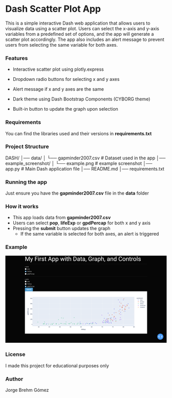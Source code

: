 # Dash Scatter Plot App

This is a simple interactive Dash web application that allows users to visualize data using a scatter plot. Users can select the x-axis and y-axis variables from a predefined set of options, and the app will generate a scatter plot accordingly. The app also includes an alert message to prevent users from selecting the same variable for both axes.

### Features
- Interactive scatter plot using plotly.express

- Dropdown radio buttons for selecting x and y axes

- Alert message if x and y axes are the same

- Dark theme using Dash Bootstrap Components (CYBORG theme)

- Built-in button to update the graph upon selection

### Requirements
You can find the libraries used and their versions in **requirements.txt**

### Project Structure
DASH/
│── data/
│   └── gapminder2007.csv  # Dataset used in the app
│── example_screenshot/
│   └── example.png  # example screenshot
│── app.py                 # Main Dash application file
│── README.md 
│── requirements.txt

### Running the app
Just ensure you have the **gapminder2007.csv** file in the **data** folder

### How it works
- This app loads data from **gapminder2007.csv**
- Users can select **pop**, **lifeExp** or **gpdPercap** for both x and y axis
- Pressing the **submit** button updates the graph
    - If the same variable is selected for both axes, an alert is triggered

### Example
![App Screenshot](example_screenshot/example.png)

### License
I made this project for educational purposes only

### Author
Jorge Brehm Gómez
